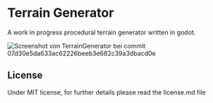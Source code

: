 # Terrain Generator

A work in progress procedural terrain generator written in godot. 

![Screenshot von TerrainGenerator bei commit 07d30e5da633ac62226beeb3e682c39a3dbacd0e](https://lh4.googleusercontent.com/Ol-LR4O2qsYTVuzpVzfF5A01R0xmJcdnTdIa-QWYS8v6eMqvd9ZX7ClLx5ABwL5VUwRElwsURrf1MSfjzOUM=w952-h931-rw)

## License

Under MIT license, for further details please read the license.md file
